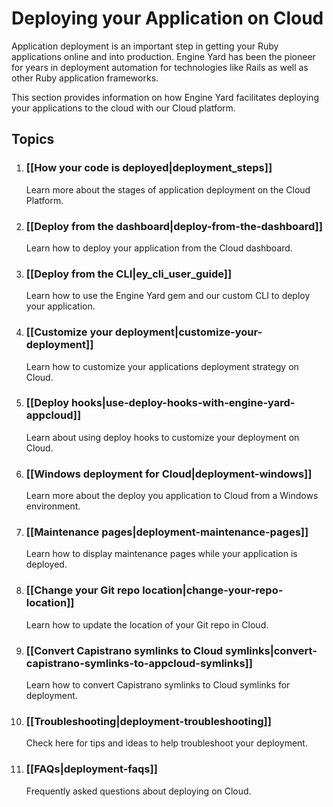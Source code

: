 # Deploying your Application on Cloud

Application deployment is an important step in getting your Ruby 
applications online and into production. Engine Yard has been the 
pioneer for years in deployment automation for technologies like 
Rails as well as other Ruby application frameworks.

This section provides information on how Engine Yard facilitates 
deploying your applications to the cloud with our Cloud platform.

## Topics


1. ### [[How your code is deployed|deployment_steps]]
   Learn more about the stages of application deployment on the Cloud Platform.

2. ### [[Deploy from the dashboard|deploy-from-the-dashboard]]
   Learn how to deploy your application from the Cloud dashboard.

3. ### [[Deploy from the CLI|ey_cli_user_guide]]
   Learn how to use the Engine Yard gem and our custom CLI to deploy your application.

4. ### [[Customize your deployment|customize-your-deployment]]
   Learn how to customize your applications deployment strategy on Cloud.

5. ### [[Deploy hooks|use-deploy-hooks-with-engine-yard-appcloud]]
   Learn about using deploy hooks to customize your deployment on Cloud.

6. ### [[Windows deployment for Cloud|deployment-windows]]
   Learn more about the deploy you application to Cloud from a Windows environment.

7. ### [[Maintenance pages|deployment-maintenance-pages]]
   Learn how to display maintenance pages while your application is deployed.

8. ### [[Change your Git repo location|change-your-repo-location]]
   Learn how to update the location of your Git repo in Cloud.

9. ### [[Convert Capistrano symlinks to Cloud symlinks|convert-capistrano-symlinks-to-appcloud-symlinks]]
   Learn how to convert Capistrano symlinks to Cloud symlinks for deployment.
   
10. ### [[Troubleshooting|deployment-troubleshooting]]
    Check here for tips and ideas to help troubleshoot your deployment.

11. ### [[FAQs|deployment-faqs]]
    Frequently asked questions about deploying on Cloud.